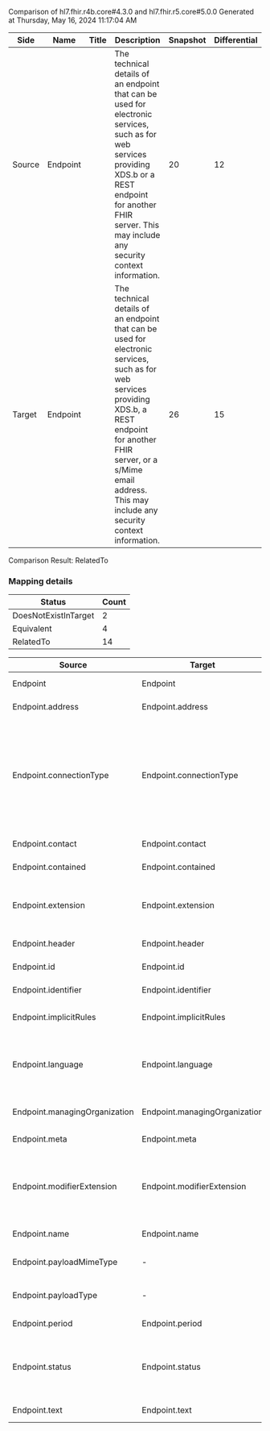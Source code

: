 Comparison of hl7.fhir.r4b.core#4.3.0 and hl7.fhir.r5.core#5.0.0
Generated at Thursday, May 16, 2024 11:17:04 AM

| Side | Name | Title | Description | Snapshot | Differential |
| --- | --- | --- | --- | --- | --- |
| Source | Endpoint |  | The technical details of an endpoint that can be used for electronic services, such as for web services providing XDS.b or a REST endpoint for another FHIR server. This may include any security context information. | 20 | 12 |
| Target | Endpoint |  | The technical details of an endpoint that can be used for electronic services, such as for web services providing XDS.b, a REST endpoint for another FHIR server, or a s/Mime email address. This may include any security context information. | 26 | 15 |


Comparison Result: RelatedTo


### Mapping details

| Status | Count |
| ------ | ----- |
DoesNotExistInTarget | 2 |
Equivalent | 4 |
RelatedTo | 14 |


| Source | Target | Status | Message |
| ------ | ------ | ------ | ------- |
| Endpoint | Endpoint | Equivalent | R4B `Endpoint` maps as Equivalent to R5 `Endpoint` |
| Endpoint.address | Endpoint.address | Equivalent | R4B `Endpoint.address` maps as Equivalent to R5 `Endpoint.address` |
| Endpoint.connectionType | Endpoint.connectionType | RelatedTo | R4B `Endpoint.connectionType` maps as RelatedTo to R5 `Endpoint.connectionType` - connectionType changed from scalar to array (max cardinality from 1 to *); connectionType changed the binding strength from Extensible to Example; connectionType has change due to type change: R4B connectionType Coding has no equivalent or mapped type in R5 connectionType |
| Endpoint.contact | Endpoint.contact | Equivalent | R4B `Endpoint.contact` maps as Equivalent to R5 `Endpoint.contact` |
| Endpoint.contained | Endpoint.contained | Equivalent | R4B `Endpoint.contained` maps as Equivalent to R5 `Endpoint.contained` |
| Endpoint.extension | Endpoint.extension | RelatedTo | R4B `Endpoint.extension` maps as RelatedTo to R5 `Endpoint.extension` - extension has change due to type change: R4B `extension` `Extension` maps as RelatedTo for R5 `extension` |
| Endpoint.header | Endpoint.header | Equivalent | R4B `Endpoint.header` maps as Equivalent to R5 `Endpoint.header` |
| Endpoint.id | Endpoint.id | Equivalent | R4B `Endpoint.id` maps as Equivalent to R5 `Endpoint.id` |
| Endpoint.identifier | Endpoint.identifier | Equivalent | R4B `Endpoint.identifier` maps as Equivalent to R5 `Endpoint.identifier` |
| Endpoint.implicitRules | Endpoint.implicitRules | Equivalent | R4B `Endpoint.implicitRules` maps as Equivalent to R5 `Endpoint.implicitRules` |
| Endpoint.language | Endpoint.language | RelatedTo | R4B `Endpoint.language` maps as RelatedTo to R5 `Endpoint.language` - language made the binding required (from Preferred) for http://hl7.org/fhir/ValueSet/all-languages|5.0.0 |
| Endpoint.managingOrganization | Endpoint.managingOrganization | Equivalent | R4B `Endpoint.managingOrganization` maps as Equivalent to R5 `Endpoint.managingOrganization` |
| Endpoint.meta | Endpoint.meta | Equivalent | R4B `Endpoint.meta` maps as Equivalent to R5 `Endpoint.meta` |
| Endpoint.modifierExtension | Endpoint.modifierExtension | RelatedTo | R4B `Endpoint.modifierExtension` maps as RelatedTo to R5 `Endpoint.modifierExtension` - modifierExtension has change due to type change: R4B `modifierExtension` `Extension` maps as RelatedTo for R5 `modifierExtension` |
| Endpoint.name | Endpoint.name | Equivalent | R4B `Endpoint.name` maps as Equivalent to R5 `Endpoint.name` |
| Endpoint.payloadMimeType | - | DoesNotExistInTarget | R4B `Endpoint.payloadMimeType` does not appear in the target and has no mapping for `Endpoint`. |
| Endpoint.payloadType | - | DoesNotExistInTarget | R4B `Endpoint.payloadType` does not appear in the target and has no mapping for `Endpoint`. |
| Endpoint.period | Endpoint.period | Equivalent | R4B `Endpoint.period` maps as Equivalent to R5 `Endpoint.period` |
| Endpoint.status | Endpoint.status | Equivalent | R4B `Endpoint.status` maps as Equivalent to R5 `Endpoint.status` - status has compatible required binding for code type: http://hl7.org/fhir/ValueSet/endpoint-status|4.3.0 and http://hl7.org/fhir/ValueSet/endpoint-status|5.0.0 (Equivalent) |
| Endpoint.text | Endpoint.text | Equivalent | R4B `Endpoint.text` maps as Equivalent to R5 `Endpoint.text` |

